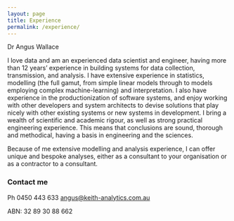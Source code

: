 ```yaml
---
layout: page
title: Experience 
permalink: /experience/
---
```

Dr Angus Wallace

I love data and am an experienced data scientist and engineer, having more than 12 years’ experience in building systems for data collection, transmission, and analysis. I have extensive experience in statistics, modelling (the full gamut, from simple linear models through to models employing complex machine-learning) and interpretation. I also have experience in the productionization of software systems, and enjoy working with other developers and system architects to devise solutions that play nicely with other existing systems or new systems in development. I bring a wealth of scientific and academic rigour, as well as strong practical engineering experience. This means that conclusions are sound, thorough and methodical, having a basis in engineering and the sciences.

Because of me extensive modelling and analysis experience, I can offer unique and bespoke analyses, either as a consultant to your organisation or as a contractor to a consultant. 


### Contact me
Ph 0450 443 633
[angus@keith-analytics.com.au](mailto:angus@keith-analytics.com.au)

ABN: 32 89 30 88 662

